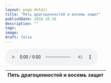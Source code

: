 ```yaml
---
layout: page-detail
title: "Пять драгоценностей и восемь защит"
publishDate: 2018.10.18
description: ""
tags:
image:
draft: false
---
```


<audio title="2018.10.18 - Пять драгоценностей и восемь защит.mp3" src="https://filer-api.advayta.org/v1.0/public/files/74781" controls=""></audio>

| Пять драгоценностей и восемь защит |
| ---------------------------------- |

  
